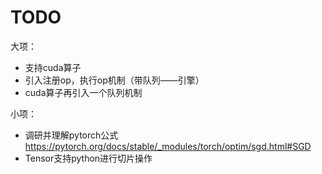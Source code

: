 # TODO

大项：

- 支持cuda算子
- 引入注册op，执行op机制（带队列——引擎）
- cuda算子再引入一个队列机制

小项：

- 调研并理解pytorch公式 https://pytorch.org/docs/stable/_modules/torch/optim/sgd.html#SGD
- Tensor支持python进行切片操作
